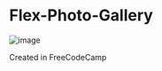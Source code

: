 # Flex-Photo-Gallery

![image](https://github.com/user-attachments/assets/0830715f-86e1-4f02-a8bb-6cafcbec3582)

Created in FreeCodeCamp
